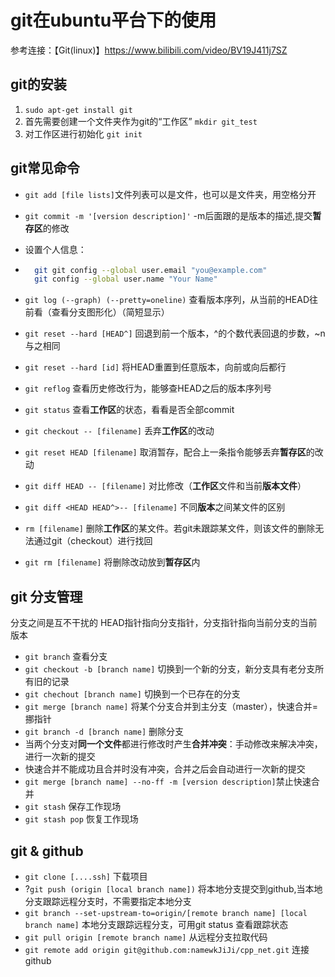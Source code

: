 # git在ubuntu平台下的使用

参考连接：【Git(linux)】<https://www.bilibili.com/video/BV19J411j7SZ>

## git的安装

1. `sudo apt-get install git`
2. 首先需要创建一个文件夹作为git的“工作区” `mkdir git_test`
3. 对工作区进行初始化 `git init`

## git常见命令

- `git add [file lists]`文件列表可以是文件，也可以是文件夹，用空格分开
- `git commit -m '[version description]'` -m后面跟的是版本的描述,提交**暂存区**的修改
- 设置个人信息：

- ``` bash
    git git config --global user.email "you@example.com" 
    git config --global user.name "Your Name"
    ```

- `git log (--graph) (--pretty=oneline)` 查看版本序列，从当前的HEAD往前看（查看分支图形化）（简短显示）
- `git reset --hard [HEAD^]` 回退到前一个版本，^的个数代表回退的步数，~n与之相同
- `git reset --hard [id]` 将HEAD重置到任意版本，向前或向后都行
- `git reflog` 查看历史修改行为，能够查HEAD之后的版本序列号
- `git status` 查看**工作区**的状态，看看是否全部commit
- `git checkout -- [filename]` 丢弃**工作区**的改动
- `git reset HEAD [filename]` 取消暂存，配合上一条指令能够丢弃**暂存区**的改动
- `git diff HEAD -- [filename]` 对比修改（**工作区**文件和当前**版本文件**）
- `git diff <HEAD HEAD^>-- [filename]` 不同**版本**之间某文件的区别
- `rm [filename]` 删除**工作区**的某文件。若git未跟踪某文件，则该文件的删除无法通过git（checkout）进行找回
- `git rm [filename]` 将删除改动放到**暂存区**内

## git 分支管理

分支之间是互不干扰的
HEAD指针指向分支指针，分支指针指向当前分支的当前版本

- `git branch` 查看分支
- `git checkout -b [branch name]` 切换到一个新的分支，新分支具有老分支所有旧的记录
- `git chechout [branch name]` 切换到一个已存在的分支
- `git merge [branch name]` 将某个分支合并到主分支（master），快速合并=挪指针
- `git branch -d [branch name]` 删除分支
- 当两个分支对**同一个文件**都进行修改时产生**合并冲突**：手动修改来解决冲突，进行一次新的提交
- 快速合并不能成功且合并时没有冲突，合并之后会自动进行一次新的提交
- `git merge [branch name] --no-ff -m [version description]`禁止快速合并
- `git stash` 保存工作现场
- `git stash pop` 恢复工作现场

## git & github

- `git clone [....ssh]` 下载项目
- ?`git push (origin [local branch name])` 将本地分支提交到github,当本地分支跟踪远程分支时，不需要指定本地分支
- `git branch --set-upstream-to=origin/[remote branch name] [local branch name]` 本地分支跟踪远程分支，可用git status 查看跟踪状态
- `git pull origin [remote branch name]` 从远程分支拉取代码
- `git remote add origin git@github.com:namewkJiJi/cpp_net.git` 连接github
